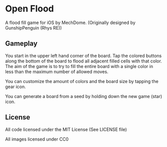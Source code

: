 # Open Flood

A flood fill game for iOS by MechDome. (Originally designed by GunshipPenguin (Rhys RE))

## Gameplay

You start in the upper left hand corner of the board. Tap the colored buttons along the
bottom of the board to flood all adjacent filled cells with that color. The aim of the game
is to try to fill the entire board with a single color in less than the maximum number of
allowed moves.

You can customize the amount of colors and the board size by tapping the gear icon.

You can generate a board from a seed by holding down the new game (star) icon.

## License

All code licensed under the MIT License (See LICENSE file)

All images licensed under CC0
